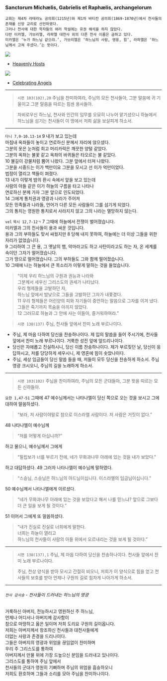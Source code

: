 ### Sanctorum Michælis, Gabrielis et Raphælis, archangelorum

```
교회는 제4차 라테라노 공의회(1215년)와 제1차 바티칸 공의회(1869-1870년)에서 천사들의 존재를 신앙 교리로 선언하였다.  
그러나 천사에 대한 학자들의 여러 학설에는 유권 해석을 하지 않았다.  
다만 미카엘, 가브리엘, 라파엘 대천사 외의 다른 천사 이름은 금하고 있다.  
미카엘은 ‘누가 하느님 같으랴.’, 가브리엘은 ‘하느님의 사람, 영웅, 힘’, 라파엘은 ‘하느님께서 고쳐 주셨다.’는 뜻이다.  
```

![](https://www.ncronline.org/files/styles/article_one_third_width/public/two%20angels_3.png)  

- [Heavenly Hosts](https://www.ncronline.org/news/spirituality/pencil-preaching/heavenly-hosts)   

![](https://www.ncronline.org/files/styles/article_one_third_width/public/angels%20at%20the%20tomb_1.jpg)  

- [Celebrating Angels](https://www.ncronline.org/spirituality/pencil-preaching/pencil-preaching/celebrating-angels)  

----

> `시편 103(102),20` 주님을 찬미하여라, 주님의 모든 천사들아, 그분 말씀에 귀 기울이고 그분 말씀을 따르는 힘센 용사들아.

> 자비로우신 하느님, 천사와 인간의 임무를 오묘히 나누어 맡기셨으니 하늘에서 하느님을 섬기는 천사들이 이 땅에서 저희 삶을 보살피게 하소서.

----

`다니 7,9-10.13-14` 9 내가 보고 있는데  
마침내 옥좌들이 놓이고 연로하신 분께서 자리에 앉으셨다.  
그분의 옷은 눈처럼 희고 머리카락은 깨끗한 양털 같았다.  
그분의 옥좌는 불꽃 같고 옥좌의 바퀴들은 타오르는 불 같았다.  
10 불길이 강물처럼 뿜어 나왔다. 그분 앞에서 터져 나왔다.  
그분을 시중드는 이가 백만이요 그분을 모시고 선 이가 억만이었다.  
법정이 열리고 책들이 펴졌다.  
13 내가 이렇게 밤의 환시 속에서 앞을 보고 있는데  
사람의 아들 같은 이가 하늘의 구름을 타고 나타나  
연로하신 분께 가자 그분 앞으로 인도되었다.  
14 그에게 통치권과 영광과 나라가 주어져  
모든 민족들과 나라들, 언어가 다른 모든 사람들이 그를 섬기게 되었다.  
그의 통치는 영원한 통치로서 사라지지 않고 그의 나라는 멸망하지 않는다.  

`vel` `묵시 12,7-12ㄱ` 7 그때에 하늘에서 전쟁이 벌어졌습니다.  
미카엘과 그의 천사들이 용과 싸운 것입니다.  
용과 그의 부하들도 맞서 싸웠지만 8 당해 내지 못하여, 하늘에는 더 이상 그들을 위한 자리가 없었습니다.  
9 그리하여 그 큰 용, 그 옛날의 뱀, 악마라고도 하고 사탄이라고도 하는 자, 온 세계를 속이던 그자가 떨어졌습니다.  
그가 땅으로 떨어졌습니다. 그의 부하들도 그와 함께 떨어졌습니다.  
10 그때에 나는 하늘에서 큰 목소리가 이렇게 말하는 것을 들었습니다.  
> “이제 우리 하느님의 구원과 권능과 나라와  
그분께서 세우신 그리스도의 권세가 나타났다.  
우리 형제들을 고발하던 자,  
하느님 앞에서 밤낮으로 그들을 고발하던 그자가 내쫓겼다.  
11 우리 형제들은 어린양의 피와 자기들이 증언하는 말씀으로 그자를 이겨 냈다.  
그들은 죽기까지 목숨을 아끼지 않았다.  
12 그러므로 하늘과 그 안에 사는 이들아, 즐거워하여라.”  

> `시편 138(137)` 주님, 천사들 앞에서 찬미 노래 부르나이다.
- 주님, 제 마음 다하여 당신을 찬송하나이다. 제 입의 말씀을 들어 주시기에, 천사들 앞에서 찬미 노래 부르나이다. 거룩한 성전 앞에 엎드리나이다.  
- 당신은 자애롭고 진실하시니, 당신 이름 찬송하나이다. 제가 부르짖던 날, 당신이 응답하시고, 저를 당당하게 세우시니, 제 영혼에 힘이 솟았나이다.  
- 주님, 세상 임금들이 당신 말씀 들을 때, 저들이 모두 당신을 찬송하게 하소서. 주님 영광 크시오니, 주님의 길을 노래하게 하소서.  

----

> `시편 103(102)` 주님을 찬미하여라, 주님의 모든 군대들아, 그분 뜻을 따르는 모든 신하들아.

`요한 1,47-51` 그때에 47 예수님께서는 나타나엘이 당신 쪽으로 오는 것을 보시고 그에 대하여 말씀하셨다.
> “보라, 저 사람이야말로 참으로 이스라엘 사람이다. 저 사람은 거짓이 없다.”

48 나타나엘이 예수님께  
> “저를 어떻게 아십니까?”  

하고 물으니, 예수님께서 그에게  
> “필립보가 너를 부르기 전에, 네가 무화과나무 아래에 있는 것을 내가 보았다.”  

하고 대답하셨다. 49 그러자 나타나엘이 예수님께 말하였다.
> “스승님, 스승님은 하느님의 아드님이십니다. 이스라엘의 임금님이십니다.”

50 예수님께서 나타나엘에게 이르셨다.  
> “네가 무화과나무 아래에 있는 것을 보았다고 해서 나를 믿느냐? 앞으로 그보다 더 큰 일을 보게 될 것이다.”

51 이어서 그에게 또 말씀하셨다.  
> “내가 진실로 진실로 너희에게 말한다.  
너희는 하늘이 열리고  
하느님의 천사들이 사람의 아들 위에서 오르내리는 것을 보게 될 것이다.”

----

> `시편 138(137),1` 주님, 제 마음 다하여 당신을 찬송하나이다. 천사들 앞에서 찬미 노래 부르나이다.

> 주님, 천상 양식을 받아 모시고 간절히 비오니, 저희가 이 양식으로 힘을 얻고 천사들의 보호를 받아 언제나 구원의 길로 힘차게 나아가게 하소서.

----

###### `천사 감사송` - 천사들이 드러내는 하느님의 영광  

거룩하신 아버지, 전능하시고 영원하신 주 하느님,  
언제나 어디서나 아버지께 감사함이  
참으로 마땅하고 옳은 일이며 저희 도리요 구원의 길이옵니다.  
저희는 아버지께서 창조하신 천사들과 대천사들에게  
더없는 사랑과 존경을 드리나이다.  
그들은 아버지의 영광과 위엄을 끊임없이 찬미하며  
우리 주 그리스도를 통하여  
아버지께서 만물 위에 가장 드높으신 분임을 드러내고 있나이다.  
그리스도를 통하여 주님 앞에서  
천사들의 군대가 영원히 기뻐하며 주님의 위엄을 흠숭하오니  
저희도 환호하며 그들과 소리를 모아 주님을 찬미하나이다.  